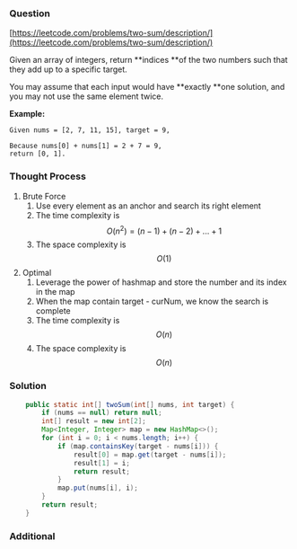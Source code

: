 ### Question

[https://leetcode.com/problems/two-sum/description/](https://leetcode.com/problems/two-sum/description/)

Given an array of integers, return **indices **of the two numbers such that they add up to a specific target.

You may assume that each input would have **exactly **one solution, and you may not use the same element twice.

**Example:**

```
Given nums = [2, 7, 11, 15], target = 9,

Because nums[0] + nums[1] = 2 + 7 = 9,
return [0, 1].
```

### Thought Process

1. Brute Force
   1. Use every element as an anchor and search its right element
   2. The time complexity is $$O(n^2) = (n - 1) + (n - 2) + ... + 1$$
   3. The space complexity is $$O(1)$$
2. Optimal
   1. Leverage the power of hashmap and store the number and its index in the map
   2. When the map contain target - curNum, we know the search is complete
   3. The time complexity is $$O(n)$$
   4. The space complexity is $$O(n)$$

### Solution

```java
	public static int[] twoSum(int[] nums, int target) {
		if (nums == null) return null;
		int[] result = new int[2];
		Map<Integer, Integer> map = new HashMap<>();
		for (int i = 0; i < nums.length; i++) {
			if (map.containsKey(target - nums[i])) {
				result[0] = map.get(target - nums[i]);
				result[1] = i;
				return result;
			}
			map.put(nums[i], i);
		}
		return result;
	}
```

### Additional



